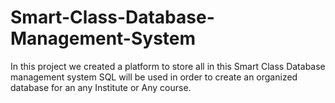# Smart-Class-Database-Management-System
In this project we created a platform to store all in this Smart Class Database management system SQL will be used in order to create an organized database for an any Institute or Any course.
